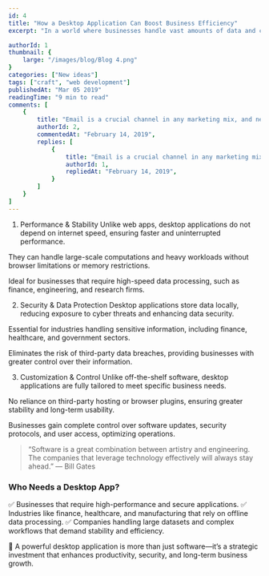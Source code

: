 ```yaml
---
id: 4
title: "How a Desktop Application Can Boost Business Efficiency" 
excerpt: "In a world where businesses handle vast amounts of data and complex workflows, relying solely on web-based solutions may not be enough. A desktop application provides superior performance, security, and customization, making it an essential tool for industries that demand efficiency and reliability."

authorId: 1
thumbnail: {
	large: "/images/blog/Blog 4.png" 
}
categories: ["New ideas"]
tags: ["craft", "web development"]
publishedAt: "Mar 05 2019"
readingTime: "9 min to read"
comments: [
	{
		title: "Email is a crucial channel in any marketing mix, and never has this been truer than for today’s entrepreneur. Curious what to say.",
		authorId: 2,
		commentedAt: "February 14, 2019",
		replies: [
			{
				title: "Email is a crucial channel in any marketing mix, and never has this been truer than for today’s entrepreneur. Curious what to say.",
				authorId: 1,
				repliedAt: "February 14, 2019",
			}
		]
	}
]
---
```


1. Performance & Stability
Unlike web apps, desktop applications do not depend on internet speed, ensuring faster and uninterrupted performance.

They can handle large-scale computations and heavy workloads without browser limitations or memory restrictions.

Ideal for businesses that require high-speed data processing, such as finance, engineering, and research firms.

2. Security & Data Protection
Desktop applications store data locally, reducing exposure to cyber threats and enhancing data security.

Essential for industries handling sensitive information, including finance, healthcare, and government sectors.

Eliminates the risk of third-party data breaches, providing businesses with greater control over their information.

3. Customization & Control
Unlike off-the-shelf software, desktop applications are fully tailored to meet specific business needs.

No reliance on third-party hosting or browser plugins, ensuring greater stability and long-term usability.

Businesses gain complete control over software updates, security protocols, and user access, optimizing operations.

> “Software is a great combination between artistry and engineering. The companies that leverage technology effectively will always stay ahead.” — Bill Gates

###  Who Needs a Desktop App?

✅ Businesses that require high-performance and secure applications.
✅ Industries like finance, healthcare, and manufacturing that rely on offline data processing.
✅ Companies handling large datasets and complex workflows that demand stability and efficiency.

🚀 A powerful desktop application is more than just software—it’s a strategic investment that enhances productivity, security, and long-term business growth.